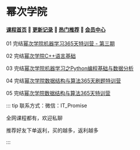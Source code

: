 # 幂次学院

#### [**课程首页**](../../README.md) 💖 [**更新记录**](./gxjl.md) 💖 [**热门推荐**](./rmtj.md) 💖 [**会员中心**](./vip.md)

01 完结[幂次学院机器学习365天特训营 - 第三期](https://mici.jiqishidai.com/site/course_introduction?id=14)

02 完结[幂次学院C++语言基础](https://mici.jiqishidai.com/site/course_pro?id=13)

03 完结[幂次学院机器学习之Python编程基础与数据分析](https://mici.jiqishidai.com/site/course_introduction?id=5)

04 完结[幂次学院数据结构与算法365天刷题特训营](https://mici.jiqishidai.com/site/course_pro?id=12)

05 完结[幂次学院数据结构与算法365天特训营](https://mici.jiqishidai.com/site/course_introduction?id=11)

::: tip
联系方式：微信：IT_Promise

全网课程都有，欢迎私聊

推荐好友下单返利，买的越多，返利越多

:::